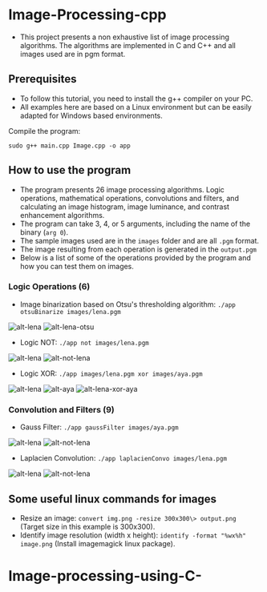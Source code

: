 # Image-Processing-cpp
- This project presents a non exhaustive list of image processing algorithms. The algorithms are implemented in C and C++ and all images used are in pgm format.

## Prerequisites

- To follow this tutorial, you need to install the g++ compiler on your PC.
- All examples here are based on a Linux environment but can be easily adapted for Windows based environments.

Compile the program:

```
sudo g++ main.cpp Image.cpp -o app

```
## How to use the program
- The program presents 26 image processing algorithms. Logic operations, mathematical operations, convolutions and filters, and calculating an image histogram, image luminance, and contrast enhancement algorithms.
- The program can take 3, 4, or 5 arguments, including the name of the binary (`arg 0`). 
- The sample images used are in the `images` folder and are all `.pgm` format.
- The image resulting from each operation is generated in the `output.pgm`
- Below is a list of some of the operations provided by the program and how you can test them on images. 
### Logic Operations (6)
- Image binarization based on Otsu's thresholding algorithm: `./app otsuBinarize images/lena.pgm`<br/>

![alt-lena](ImageProcessing/fig/lena.png) ![alt-lena-otsu](ImageProcessing/fig/otsubin.png)

- Logic NOT: `./app not images/lena.pgm`<br/>

![alt-lena](ImageProcessing/fig/lena.png) ![alt-not-lena](ImageProcessing/fig/notlena.png)

- Logic XOR: `./app images/lena.pgm xor images/aya.pgm`<br/>

![alt-lena](ImageProcessing/fig/lena.png) ![alt-aya](ImageProcessing/fig/aya.png) ![alt-lena-xor-aya](ImageProcessing/fig/lenaXORaya.png)



### Convolution and Filters (9)
- Gauss Filter: `./app gaussFilter images/aya.pgm`<br/>

![alt-lena](ImageProcessing/fig/aya.png) ![alt-not-lena](ImageProcessing/fig/ayaGauss.png)


- Laplacien Convolution: `./app laplacienConvo images/lena.pgm`<br/>

![alt-lena](ImageProcessing/fig/lena.png) ![alt-not-lena](ImageProcessing/fig/laplacienConvoLena.png)


## Some useful linux commands for images
- Resize an image: `convert img.png -resize 300x300\> output.png` (Target size in this example is 300x300).
- Identify image resolution (width x height): `identify -format "%wx%h" image.png` (Install imagemagick linux package).
# Image-processing-using-C-
